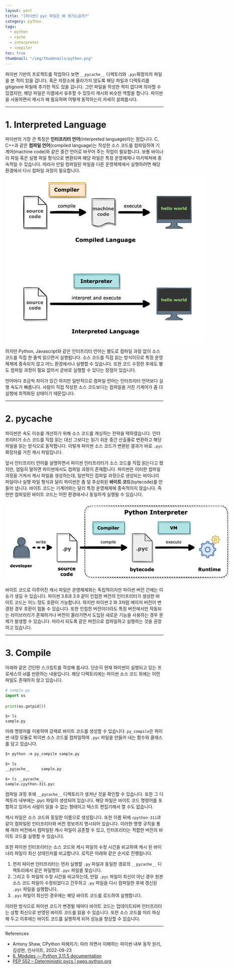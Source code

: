 ```yaml
---
layout: post
title: "[파이썬] pyc 파일은 왜 생기는걸까?"
category: python
tags:
  - python
  - cache
  - interpreter
  - compiler
toc: true
thumbnail: "/img/thumbnails/python.png"
---
```


파이썬 기반의 프로젝트를 작업하다 보면 `__pycache__` 디렉토리와 `.pyc`확장자의 파일을 본 적이 있을 겁니다.
혹은 저장소에 올라가지 않도록 해당 파일과 디렉토리를 gitignore 파일에 추가한 적도 있을 겁니다.
그런 파일을 작성한 적이 없다며 의아할 수 있겠지만, 해당 파일은 이름에서 유추할 수 있듯이 캐시와 비슷한 역할을 합니다.
파이썬을 사용하면서 캐시가 왜 필요하며 어떻게 동작하는지 자세히 살펴봅시다.

---

# 1. Interpreted Language

파이썬의 가장 큰 특징은 **인터프리터 언어**(interpreted language)라는 점입니다.
C, C++과 같은 **컴파일 언어**(compiled language)는 작성한 소스 코드를 컴파일하여 기계어(machine code)와 같은 중간 언어로 바꾸어 주는 작업이 필요합니다.
보통 바이너리 파일 혹은 실행 파일 형식으로 변환되며 해당 파일은 특정 운영체제나 아키텍쳐에 종속적일 수 있습니다.
따라서 만일 컴파일된 파일을 다른 운영체제에서 실행하려면 해당 환경에서 다시 컴파일 과정이 필요합니다.

<img src="/img/posts/python-pycache-compiled-language.png" style="max-width:640px"/>

하지만 Python, Javascript와 같은 인터프리터 언어는 별도로 컴파일 과정 없이 소스 코드를 직접 한 줄씩 읽으면서 실행됩니다.
소스 코드를 직접 읽는 방식이므로 특정 운영체제에 종속되지 않고 어느 환경에서나 실행할 수 있습니다.
또한 코드 수정한 후에도 별도 컴파일 과정이 필요 없어서 곧바로 실행할 수 있다는 장점이 있습니다.

언어마다 조금씩 차이가 있긴 하지만 일반적으로 컴파일 언어는 인터프리터 언어보다 실행 속도가 빠릅니다.
사람이 직접 작성한 소스 코드보다는 컴파일을 거친 기계어가 좀 더 실행에 최적화된 상태이기 때문입니다.

---

# 2. pycache

파이썬은 속도 이슈를 개선하기 위해 소스 코드를 캐싱하는 전략을 택하였습니다.
인터프리터가 소스 코드를 직접 읽는 대신 그보다는 읽기 쉬운 중간 산출물로 변환하고 해당 파일을 읽는 방식으로 동작합니다.
이렇게 파이썬 소스 코드가 변환된 결과가 바로 `.pyc` 확장자를 가진 캐시 파일입니다.

앞서 인터프리터 언어를 설명하면서 파이썬 인터프리터가 소스 코드를 직접 읽는다고 했지만, 엄밀히 말하면 파이썬에서도 컴파일 과정이 존재합니다.
파이썬은 이러한 컴파일 과정을 거쳐서 캐시 파일을 생성하는데, 일반적인 컴파일 과정으로 생성되는 바이너리 파일이나 실행 파일 형식과 달리 파이썬은 좀 덜 추상화된 **바이트 코드**(bytecode)를 만들어 냅니다.
바이트 코드는 기계어와는 달리 특정 운영체제에 종속적이지 않습니다.
즉 한번 컴파일된 바이트 코드는 어떤 환경에서나 동일하게 실행될 수 있습니다.

<img src="/img/posts/python-pycache-interpreter.png" style="max-width:720px"/>

바이트 코드로 이루어진 캐시 파일은 운영체제와는 독립적이지만 파이썬 버전 간에는 이슈가 생길 수 있습니다.
파이썬 3.8과 3.9 같이 인접한 버전의 인터프리터가 생성한 바이트 코드는 어느 정도 호환이 가능합니다.
하지만 파이썬 2 와 3처럼 메이저 버전이 변경된 경우 호환이 힘들 수 있습니다.
또한 인접한 버전이더라도 특정 버전에서만 작동되는 라이브러리가 존재하거나 버전이 올라가면서 도입된 새로운 기능을 사용하는 경우 문제가 발생할 수 있습니다.
따라서 되도록 같은 버전으로 컴파일하고 실행하는 것을 권장하고 있습니다.

---

# 3. Compile

아래와 같은 간단한 스크립트를 작성해 봅시다.
단순히 현재 파이썬이 실행되고 있는 프로세스의 id를 반환하는 내용입니다.
해당 디렉토리에는 파이썬 소스 코드 외에는 어떤 파일도 존재하지 않고 있습니다.

```python
# sample.py
import os

print(os.getpid())
```
```shell
$> ls
sample.py
```

아래 명령어를 이용하여 강제로 바이트 코드를 생성할 수 있습니다.
`py_compile`은 파이썬 내장 모듈로 파이썬 소스 코드를 컴파일하여 `.pyc` 파일을 만들어 내는 함수와 클래스를 담고 있습니다.

```shell
$> python -m py_compile sample.py

$> ls
__pycache__     sample.py

$> ls __pycache__
sample.cpython-311.pyc
```

컴파일 과정 후에 `__pycache__` 디렉토리가 생겨난 것을 확인할 수 있습니다.
또한 그 디렉토리 내부에는 .pyc 파일이 생성되어 있습니다.
해당 파일은 바이트 코드 명령어를 포함하고 있어서 사람이 읽을 수 없는 형태이고 텍스트 편집기에서 열 수도 없습니다.

캐시 파일은 소스 코드와 동일한 이름으로 생성됩니다.
또한 이름 뒤에 `cpython-311`과 같이 컴파일된 인터프리터와 버전 정보까지 명시되어 있습니다.
이러한 명명 규칙을 통해 여러 버전에서 컴파일된 캐시 파일이 공존할 수 있고, 인터프리터는 적합한 버전의 바이트 코드를 실행할 수 있습니다.

또한 파이썬 인터프리터는 소스 코드와 캐시 파일의 수정 시간을 비교하여 캐시 된 바이너리 파일이 최신 상태인지를 비교합니다.
로직은 아래와 같은 순서로 진행됩니다.

1. 먼저 파이썬 인터프리터는 먼저 실행할 `.py` 파일과 동일한 경로의 `__pycache__` 디렉토리에서 같은 파일명의 `.pyc` 파일을 찾습니다.
2. 그리고 두 파일의 수정 시간을 비교하는데, 만일 `.pyc` 파일이 최신이 아닌 경우 원본 소스 코드 파일이 수정되었다고 간주하고 `.py` 파일을 다시 컴파일한 후에 갱신된 `.pyc` 파일을 실행합니다.
3. `.pyc` 파일이 최신인 경우에는 해당 바이트 코드를 로드하여 실행합니다.

이러한 방식으로 파이썬 코드가 변경될 때마다 바이트 코드는 업데이트되며 인터프리터는 상항 최신으로 반영된 바이트 코드를 읽을 수 있습니다.
또한 소스 코드를 미리 파싱해 두고 이후에는 바이트 코드를 실행하게 되어 성능을 향상할 수 있습니다.

---

References

- Antony Shaw, CPython 파헤치기: 따라 하면서 이해하는 파이썬 내부 동작 원리, 김성현, 인사이트, 2022-09-23
- [6. Modules — Python 3.11.5 documentation](https://docs.python.org/3/tutorial/modules.html#compiled-python-files)
- [PEP 552 – Deterministic pycs \| peps.python.org](https://peps.python.org/pep-0552/)